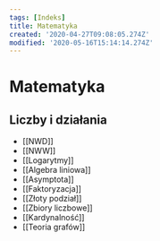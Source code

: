 ```yaml
---
tags: [Indeks]
title: Matematyka
created: '2020-04-27T09:08:05.274Z'
modified: '2020-05-16T15:14:14.274Z'
---
```


# Matematyka

## Liczby i działania

* [[NWD]]
* [[NWW]]
* [[Logarytmy]]
* [[Algebra liniowa]]
* [[Asymptota]]
* [[Faktoryzacja]]
* [[Złoty podział]]
* [[Zbiory liczbowe]]
* [[Kardynalność]]
* [[Teoria grafów]]
